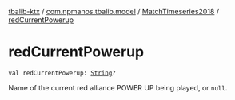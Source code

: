 [tbalib-ktx](../../index.md) / [com.npmanos.tbalib.model](../index.md) / [MatchTimeseries2018](index.md) / [redCurrentPowerup](./red-current-powerup.md)

# redCurrentPowerup

`val redCurrentPowerup: `[`String`](https://kotlinlang.org/api/latest/jvm/stdlib/kotlin/-string/index.html)`?`

Name of the current red alliance POWER UP being played, or `null`.

